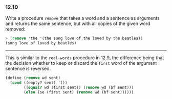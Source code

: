 ### 12.10

Write a procedure `remove` that takes a word and a sentence as arguments and returns the same sentence, but with all copies of the given word removed:

~~~ scheme
> (remove 'the '(the song love of the loved by the beatles))
(song love of loved by beatles)
~~~

***

This is similar to the `real-words` procedure in 12.9, the difference being that the decision whether to keep or discard the `first` word of the argument sentence is reversed.

~~~ scheme
(define (remove wd sent)
  (cond ((empty? sent) '())
        ((equal? wd (first sent)) (remove wd (bf sent)))
        (else (se (first sent) (remove wd (bf sent))))))
~~~
